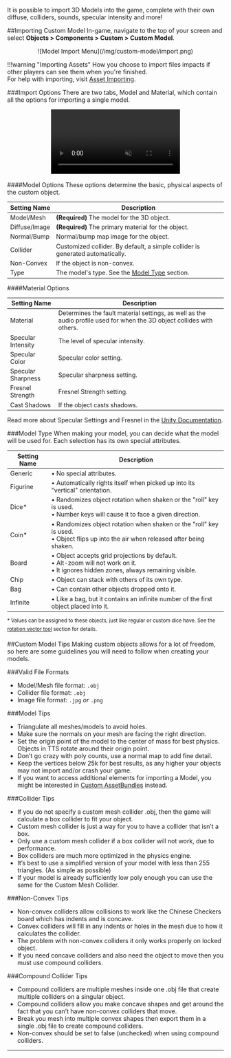 It is possible to import 3D Models into the game, complete with their own diffuse, colliders, sounds, specular intensity and more!

##Importing Custom Model
In-game, navigate to the top of your screen and select **Objects > Components > Custom > Custom Model**.

<center>![Model Import Menu](/img/custom-model/import.png)</center>

!!!warning "Importing Assets"
    How you choose to import files impacts if other players can see them when you're finished.<br>For help with importing, visit [Asset Importing](asset-importing).

###Import Options
There are two tabs, Model and Material, which contain all the options for importing a single model.

<center>
    <video controls
        loop
        autoPlay
        muted
        src="/Tabletop-Simulator-Documentation/img/custom-model/import.webm">
        Sorry, your browser doesn't support embedded videos.
    </video>
</center>



####Model Options
These options determine the basic, physical aspects of the custom object.

Setting Name | Description
-- | --
Model/Mesh | **(Required)** The model for the 3D object.
Diffuse/Image | **(Required)** The primary material for the object.
Normal/Bump | Normal/bump map image for the object.
Collider | Customized collider. By default, a simple collider is generated automatically.
Non-Convex | If the object is non-convex.
Type | The model's type. See the [Model Type](#model-type) section.

####Material Options

Setting Name | Description
-- | --
Material | Determines the fault material settings, as well as the audio profile used for when the 3D object collides with others.
Specular Intensity | The level of specular intensity.
Specular Color | Specular color setting.
Specular Sharpness | Specular sharpness setting.
Fresnel Strength | Fresnel Strength setting.
Cast Shadows | If the object casts shadows.

Read more about Specular Settings and Fresnel in the [Unity Documentation](https://docs.unity3d.com/Manual/StandardShaderMaterialParameters.html).

###Model Type
When making your model, you can decide what the model will be used for. Each selection has its own special attributes.

Setting Name | Description
-- | --
Generic | &#8226; No special attributes.
Figurine | &#8226; Automatically rights itself when picked up into its "vertical" orientation.
Dice* | &#8226; Randomizes object rotation when shaken or the "roll" key is used.<br>&#8226; Number keys will cause it to face a given direction.
Coin* | &#8226; Randomizes object rotation when shaken or the "roll" key is used.<br>&#8226; Object flips up into the air when released after being shaken.
Board | &#8226; Object accepts grid projections by default.<br>&#8226; Alt-zoom will not work on it.<br>&#8226; It ignores hidden zones, always remaining visible.
Chip | &#8226; Object can stack with others of its own type.
Bag | &#8226; Can contain other objects dropped onto it.
Infinite | &#8226; Like a bag, but it contains an infinite number of the first object placed into it.

<sup>&#42; Values can be assigned to these objects, just like regular or custom dice have. See the [rotation vector tool](/game-tools/gizmo-tool#rotation-value) section for details.</sup>

##Custom Model Tips
Making custom objects allows for a lot of freedom, so here are some guidelines you will need to follow when creating your models.

###Valid File Formats

* Model/Mesh file format: `.obj`
* Collider file format: `.obj`
* Image file format: `.jpg` *or* `.png`

###Model Tips

* Triangulate all meshes/models to avoid holes.
* Make sure the normals on your mesh are facing the right direction.
* Set the origin point of the model to the center of mass for best physics. Objects in TTS rotate around their origin point.
* Don’t go crazy with poly counts, use a normal map to add fine detail.
* Keep the vertices below 25k for best results, as any higher your objects may not import and/or crash your game.
* If you want to access additional elements for importing a Model, you might be interested in [Custom AssetBundles](custom-assetbundle) instead.

###Collider Tips

* If you do not specify a custom mesh collider .obj, then the game will calculate a box collider to fit your object.
* Custom mesh collider is just a way for you to have a collider that isn’t a box.
* Only use a custom mesh collider if a box collider will not work, due to performance.
* Box colliders are much more optimized in the physics engine.
* It’s best to use a simplified version of your model with less than 255 triangles. (As simple as possible)
* If your model is already sufficiently low poly enough you can use the same for the Custom Mesh Collider.

###Non-Convex Tips

* Non-convex colliders allow collisions to work like the Chinese Checkers board which has indents and is concave.
* Convex colliders will fill in any indents or holes in the mesh due to how it calculates the collider.
* The problem with non-convex colliders it only works properly on locked object.
* If you need concave colliders and also need the object to move then you must use compound colliders.

###Compound Collider Tips

* Compound colliders are multiple meshes inside one .obj file that create multiple colliders on a singular object.
* Compound colliders allow you make concave shapes and get around the fact that you can’t have non-convex colliders that move.
* Break you mesh into multiple convex shapes then export them in a single .obj file to create compound colliders.
* Non-convex should be set to false (unchecked) when using compound colliders.








---
